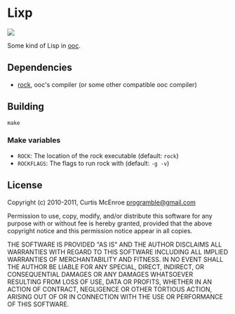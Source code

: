 Lixp
====
![](http://stillmaintained.com/programble/lixp.png)

Some kind of Lisp in [ooc](http://ooc-lang.org/).

Dependencies
------------

 * [rock](https://github.com/nddrylliog/rock), ooc's compiler (or some other compatible ooc compiler)

Building
--------

    make

### Make variables

 * `ROCK`: The location of the rock executable (default: `rock`)
 * `ROCKFLAGS`: The flags to run rock with (default: `-g -v`)

License
-------

Copyright (c) 2010-2011, Curtis McEnroe <programble@gmail.com>

Permission to use, copy, modify, and/or distribute this software for any
purpose with or without fee is hereby granted, provided that the above
copyright notice and this permission notice appear in all copies.

THE SOFTWARE IS PROVIDED "AS IS" AND THE AUTHOR DISCLAIMS ALL WARRANTIES
WITH REGARD TO THIS SOFTWARE INCLUDING ALL IMPLIED WARRANTIES OF
MERCHANTABILITY AND FITNESS. IN NO EVENT SHALL THE AUTHOR BE LIABLE FOR
ANY SPECIAL, DIRECT, INDIRECT, OR CONSEQUENTIAL DAMAGES OR ANY DAMAGES
WHATSOEVER RESULTING FROM LOSS OF USE, DATA OR PROFITS, WHETHER IN AN
ACTION OF CONTRACT, NEGLIGENCE OR OTHER TORTIOUS ACTION, ARISING OUT OF
OR IN CONNECTION WITH THE USE OR PERFORMANCE OF THIS SOFTWARE.
